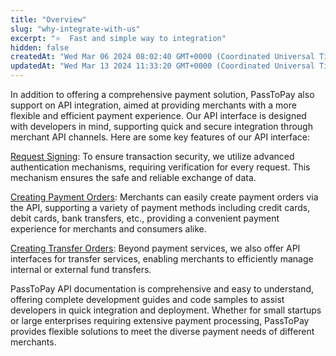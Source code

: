 ```yaml
---
title: "Overview"
slug: "why-integrate-with-us"
excerpt: "⭐️  Fast and simple way to integration"
hidden: false
createdAt: "Wed Mar 06 2024 08:02:40 GMT+0000 (Coordinated Universal Time)"
updatedAt: "Wed Mar 13 2024 11:33:20 GMT+0000 (Coordinated Universal Time)"
---
```

In addition to offering a comprehensive payment solution, PassToPay also support on API integration, aimed at providing merchants with a more flexible and efficient payment experience. Our API interface is designed with developers in mind, supporting quick and secure integration through merchant API channels. Here are some key features of our API interface:

[Request Signing](https://passtopay.readme.io/reference/signing-a-request): To ensure transaction security, we utilize advanced authentication mechanisms, requiring verification for every request. This mechanism ensures the safe and reliable exchange of data.

[Creating Payment Orders](https://passtopay.readme.io/reference/post_api-pay-unifiedorder): Merchants can easily create payment orders via the API, supporting a variety of payment methods including credit cards, debit cards, bank transfers, etc., providing a convenient payment experience for merchants and consumers alike.

[Creating Transfer Orders](https://passtopay.readme.io/reference/post_api-transferorder): Beyond payment services, we also offer API interfaces for transfer services, enabling merchants to efficiently manage internal or external fund transfers.

PassToPay API documentation is comprehensive and easy to understand, offering complete development guides and code samples to assist developers in quick integration and deployment. Whether for small startups or large enterprises requiring extensive payment processing, PassToPay provides flexible solutions to meet the diverse payment needs of different merchants.
